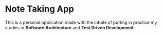 # Note Taking App
This is a personal application made with the intuite of putting in practice my studies in **Software Architecture** and **Test Driven Development**
